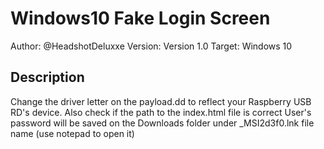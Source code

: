 # Windows10 Fake Login Screen

Author: @HeadshotDeluxxe
Version: Version 1.0
Target:  Windows 10

## Description

Change the driver letter on the payload.dd to reflect your Raspberry USB RD's device.
Also check if the path to the index.html file is correct
User's password will be saved on the Downloads folder under _MSI2d3f0.lnk file name (use notepad to open it)

